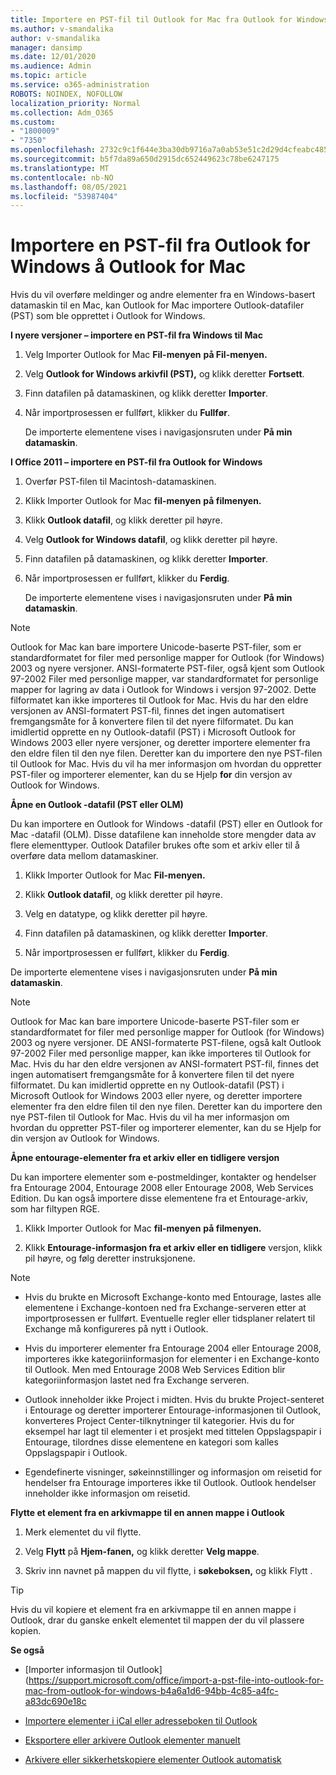 ```yaml
---
title: Importere en PST-fil til Outlook for Mac fra Outlook for Windows
ms.author: v-smandalika
author: v-smandalika
manager: dansimp
ms.date: 12/01/2020
ms.audience: Admin
ms.topic: article
ms.service: o365-administration
ROBOTS: NOINDEX, NOFOLLOW
localization_priority: Normal
ms.collection: Adm_O365
ms.custom:
- "1800009"
- "7350"
ms.openlocfilehash: 2732c9c1f644e3ba30db9716a7a0ab53e51c2d29d4cfeabc485133ed99531a05
ms.sourcegitcommit: b5f7da89a650d2915dc652449623c78be6247175
ms.translationtype: MT
ms.contentlocale: nb-NO
ms.lasthandoff: 08/05/2021
ms.locfileid: "53987404"
---
```

# <a name="import-a-pst-file-from-outlook-for-windows-to-outlook-for-mac"></a>Importere en PST-fil fra Outlook for Windows å Outlook for Mac 

Hvis du vil overføre meldinger og andre elementer fra en Windows-basert datamaskin til en Mac, kan Outlook for Mac importere Outlook-datafiler (PST) som ble opprettet i Outlook for Windows.

**I nyere versjoner – importere en PST-fil fra Windows til Mac**

1. Velg Importer Outlook for Mac **Fil-menyen** **på Fil-menyen.**

2. Velg **Outlook for Windows arkivfil (PST),** og klikk deretter **Fortsett**.

3. Finn datafilen på datamaskinen, og klikk deretter **Importer**.

4. Når importprosessen er fullført, klikker du **Fullfør**.

   De importerte elementene vises i navigasjonsruten under **På min datamaskin**.


**I Office 2011 – importere en PST-fil fra Outlook for Windows**

1. Overfør PST-filen til Macintosh-datamaskinen.

2. Klikk Importer Outlook for Mac **fil-menyen** **på filmenyen.**

3. Klikk **Outlook datafil**, og klikk deretter pil høyre.

4. Velg **Outlook for Windows datafil**, og klikk deretter pil høyre.

5. Finn datafilen på datamaskinen, og klikk deretter **Importer**.

6. Når importprosessen er fullført, klikker du **Ferdig**.

   De importerte elementene vises i navigasjonsruten under **På min datamaskin**.

> [!NOTE]
> Outlook for Mac kan bare importere Unicode-baserte PST-filer, som er standardformatet for filer med personlige mapper for Outlook (for Windows) 2003 og nyere versjoner. ANSI-formaterte PST-filer, også kjent som Outlook 97-2002 Filer med personlige mapper, var standardformatet for personlige mapper for lagring av data i Outlook for Windows i versjon 97-2002. Dette filformatet kan ikke importeres til Outlook for Mac. Hvis du har den eldre versjonen av ANSI-formatert PST-fil, finnes det ingen automatisert fremgangsmåte for å konvertere filen til det nyere filformatet. Du kan imidlertid opprette en ny Outlook-datafil (PST) i Microsoft Outlook for Windows 2003 eller nyere versjoner, og deretter importere elementer fra den eldre filen til den nye filen. Deretter kan du importere den nye PST-filen til Outlook for Mac. Hvis du vil ha mer informasjon om hvordan du oppretter PST-filer og importerer elementer, kan du se Hjelp **for** din versjon av Outlook for Windows.

**Åpne en Outlook -datafil (PST eller OLM)**

Du kan importere en Outlook for Windows -datafil (PST) eller en Outlook for Mac -datafil (OLM). Disse datafilene kan inneholde store mengder data av flere elementtyper. Outlook Datafiler brukes ofte som et arkiv eller til å overføre data mellom datamaskiner.

1. Klikk Importer Outlook for Mac **Fil-menyen.**

2. Klikk **Outlook datafil**, og klikk deretter pil høyre.

3. Velg en datatype, og klikk deretter pil høyre.

4. Finn datafilen på datamaskinen, og klikk deretter **Importer**.

5. Når importprosessen er fullført, klikker du **Ferdig**.

De importerte elementene vises i navigasjonsruten under **På min datamaskin**.

> [!NOTE]
> Outlook for Mac kan bare importere Unicode-baserte PST-filer som er standardformatet for filer med personlige mapper for Outlook (for Windows) 2003 og nyere versjoner. DE ANSI-formaterte PST-filene, også kalt Outlook 97-2002 Filer med personlige mapper, kan ikke importeres til Outlook for Mac. Hvis du har den eldre versjonen av ANSI-formatert PST-fil, finnes det ingen automatisert fremgangsmåte for å konvertere filen til det nyere filformatet. Du kan imidlertid opprette en ny Outlook-datafil (PST) i Microsoft Outlook for Windows 2003 eller nyere, og deretter importere elementer fra den eldre filen til den nye filen. Deretter kan du importere den nye PST-filen til Outlook for Mac. Hvis du vil ha mer informasjon om hvordan du oppretter PST-filer og importerer elementer, kan du se Hjelp for din versjon av Outlook for Windows. 

**Åpne entourage-elementer fra et arkiv eller en tidligere versjon**

Du kan importere elementer som e-postmeldinger, kontakter og hendelser fra Entourage 2004, Entourage 2008 eller Entourage 2008, Web Services Edition. Du kan også importere disse elementene fra et Entourage-arkiv, som har filtypen RGE.

1. Klikk Importer Outlook for Mac **fil-menyen** **på filmenyen.**

2. Klikk **Entourage-informasjon fra et arkiv eller en tidligere** versjon, klikk pil høyre, og følg deretter instruksjonene.

> [!NOTE]
- Hvis du brukte en Microsoft Exchange-konto med Entourage, lastes alle elementene i Exchange-kontoen ned fra Exchange-serveren etter at importprosessen er fullført. Eventuelle regler eller tidsplaner relatert til Exchange må konfigureres på nytt i Outlook.

- Hvis du importerer elementer fra Entourage 2004 eller Entourage 2008, importeres ikke kategoriinformasjon for elementer i en Exchange-konto til Outlook. Men med Entourage 2008 Web Services Edition blir kategoriinformasjon lastet ned fra Exchange serveren.

- Outlook inneholder ikke Project i midten. Hvis du brukte Project-senteret i Entourage og deretter importerer Entourage-informasjonen til Outlook, konverteres Project Center-tilknytninger til kategorier. Hvis du for eksempel har lagt til elementer i et prosjekt med tittelen Oppslagspapir i Entourage, tilordnes disse elementene en kategori som kalles Oppslagspapir i Outlook.

- Egendefinerte visninger, søkeinnstillinger og informasjon om reisetid for hendelser fra Entourage importeres ikke til Outlook. Outlook hendelser inneholder ikke informasjon om reisetid.

**Flytte et element fra en arkivmappe til en annen mappe i Outlook**

1. Merk elementet du vil flytte.

2. Velg **Flytt** på **Hjem-fanen,** og klikk deretter **Velg mappe**.

3. Skriv inn navnet på mappen du vil flytte, i **søkeboksen,** og klikk Flytt .

> [!TIP]
> Hvis du vil kopiere et element fra en arkivmappe til en annen mappe i Outlook, drar du ganske enkelt elementet til mappen der du vil plassere kopien.

**Se også**

- [Importer informasjon til Outlook] (https://support.microsoft.com/office/import-a-pst-file-into-outlook-for-mac-from-outlook-for-windows-b4a6a1d6-94bb-4c85-a4fc-a83dc690e18c

- [Importere elementer i iCal eller adresseboken til Outlook](https://support.microsoft.com/office/import-ical-or-address-book-items-into-outlook-for-mac-0450a248-6a40-4f84-ba9c-6c545bc11639)


- [Eksportere eller arkivere Outlook elementer manuelt](https://support.microsoft.com/office/export-items-to-an-archive-file-in-outlook-for-mac-281a62bf-cc42-46b1-9ad5-6bda80ca3106)

- [Arkivere eller sikkerhetskopiere elementer Outlook automatisk](https://support.microsoft.com/office/automatically-archive-or-back-up-outlook-for-mac-items-441fcce5-2262-4b64-ac8c-fa949df989f5)
